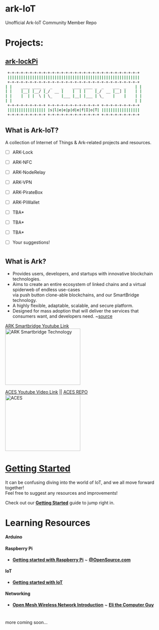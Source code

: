 # ark-IoT
Unofficial Ark-IoT Community Member Repo

# Projects:

## [ark-lockPi](https://github.com/sleepdefic1t/ark-IoT/tree/master/ark-lockPi)
```bash
 +-+-+-+-+-+-+-+-+-+-+-+-+-+-+-+-+-+-+-+-+-+-+-+-+-+-+-+-+-+
 |||||||||||||||||||||||||||||||||||||||||||||||||||||||||||
 +-+-+-+-+-+-+-+-+-+-+-+-+-+-+-+-+-+-+-+-+-+-+-+-+-+-+-+-+-+
| |    ____ ____ _  _    _    ____ ____ _  _    ___  _    | | 
| |    |__| |__/ |_/  __ |    |  | |    |_/  __ |__] |    | | 
| |    |  | |  \ | \_    |___ |__| |___ | \_    |    |    | | 
| |                                                       | | 
 +-+-+-+-+-+-+-+-+ +-+-+-+-+-+-+-+-+-+-+-+ +-+-+-+-+-+-+-+-+
 ||||||||||||||||| |s|l|e|e|p|d|e|f|I|o|T| |||||||||||||||||
 +-+-+-+-+-+-+-+-+ +-+-+-+-+-+-+-+-+-+-+-+ +-+-+-+-+-+-+-+-+
 ````  

## What is Ark-IoT?
A collection of Internet of Things & Ark-related projects and resources.

- [ ] ARK-Lock
- [ ] ARK-NFC
- [ ] ARK-NodeRelay
- [ ] ARK-VPN
- [ ] ARK-PirateBox
- [ ] ARK-PiWallet
- [ ] TBA*
- [ ] TBA*
- [ ] TBA*
- [ ] Your suggestions!


#  

## What is Ark?

 - Provides users, developers, and startups with innovative blockchain technologies.  
 - Aims to create an entire ecosystem of linked chains and a virtual spiderweb of endless use-cases  
    via push button clone-able blockchains, and our SmartBridge technology.
 - A highly flexible, adaptable, scalable, and secure platform.
  - Designed for mass adoption that will deliver the services that consumers want, and developers need. ~[source](https://ark.io/)  
 
 
[ARK Smartbridge Youtube Link](http://www.youtube.com/watch?v=Fb985Ac_gSY "ARK Smartbridge Technology")  
<img src="http://img.youtube.com/vi/Fb985Ac_gSY/0.jpg" alt="ARK Smartbridge Technology" width="240" height="180">

[ACES Youtube Video Link](http://www.youtube.com/watch?v=qugC8sQFR40 "ARK Smartbridge Technology") || [ACES REPO](https://github.com/bradyo/aces-app)   
<img src="http://img.youtube.com/vi/qugC8sQFR40/0.jpg" alt="ACES" width="240" height="180">  


# [**Getting Started**](https://github.com/sleepdefic1t/ark-IoT/blob/master/GETTING_STARTED.md)  

It can be confusing diving into the world of IoT,
and we all move forward together!  
Feel free to suggest any resources and improvements! 

Check out our [**Getting Started**](https://github.com/sleepdefic1t/ark-IoT/blob/master/GETTING_STARTED.md) guide to jump right in.

# 

# Learning Resources

#### Arduino

#### Raspberry Pi

- [**Getting started with Raspberry Pi**](https://opensource.com/article/16/12/getting-started-raspberry-pi) ~ [**@OpenSource.com**](https://opensource.com)

#### IoT

- [**Getting started with IoT**](https://www.raspberrypi.org/blog/getting-started-with-iot/)

#### Networking

- [**Open Mesh Wireless Network Introduction**](https://www.youtube.com/watch?v=1YOoT3NxgYg) ~ [**Eli the Computer Guy**](https://www.youtube.com/channel/UCD4EOyXKjfDUhCI6jlOZZYQ)


#

more coming soon...
